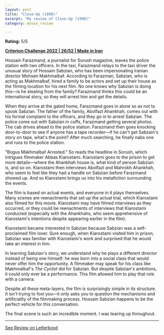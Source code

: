 ```yaml
---
layout: post
title: "Close-Up (1990)"
excerpt: "My review of Close-Up (1990)"
category: movie_review

---
```


**Rating:** 5/5

<b><a href="https://boxd.it/q4PJa/detail">Criterion Challenge 2022 | 26/52 | Made in Iran</a></b>

Hossain Farazmand, a journalist for Sorush magazine, leaves the police station with two officers. In the taxi, Farazmand relays to the taxi driver the unusual story of Hossain Sabzian, who has been impersonating Iranian director Mohsen Makhmalbaf. According to Farazman, Sabzian, who is acting as Makhmalbaf, hired a family to be actors and set up their house as the filming location for his next film. No one knows why Sabzian is doing this—is he stealing from the family? Farazmand thinks this could be an international story, so they will arrest him and get the details.

When they arrive at the gated home, Farazmand goes in alone so as not to spook Sabzian. The father of the family, Abolfazl Ahankhah, comes out with his formal complaint to the officers, and they go in to arrest Sabzian. The police come out with Sabzian in cuffs, Farazmand getting several photos. The cab drives ahead to the police station. Farazmand then goes knocking door-to-door to see if anyone has a tape recorder—if he can't get Sabzain's story on tape, what's the point? After much searching, he finally nabs one and runs to the police station.

"Bogus Makhmalbaf Arrested." So reads the headline in Sorush, which intrigues filmmaker Abbas Kiarostami. Kiarostami goes to the prison to get more details—where the Ahankhah house is, what kind of person Sabzian is, and so on. Kiarostami then interviews Abolfazl and Mahrokh Ahankhah, who seem to feel like they had a handle on Sabzian before Farazmand showed up. And so Kiarostami brings us into his metafiction surrounding the events.

The film is based on actual events, and everyone in it plays themselves. Many scenes are reenactments that set up the actual trial, which Kiarostami also filmed for this movie. Kiarostami may have filmed interviews as they occurred, or they could be reenactments of interviews that Kiarostami conducted (especially with the Ahankhahs, who seem apprehensive of Kiarostami's intentions despite appearing earlier in the film).

Kiarostami became interested in Sabzian because Sabzian was a self-proclaimed film lover. Sure enough, when Kiarostami visited him in prison, Sabzian was familiar with Kiarostami's work and surprised that he would take an interest in him.

In learning Sabzian's story, we understand why he plays a different director instead of being one himself: he was born into a social class that would never offer him the opportunity. A filmmaker may speak for his class like Makhmalbaf's <i>The Cyclist</i> did for Sabzian. But despite Sabzian's ambitions, it could only ever be a performance. This film allowed him to play that role with a camera.

Despite all these meta-layers, the film is surprisingly simple in its structure. It isn't trying to fool you—it only asks you to question the mechanisms and artificiality of the filmmaking process. Hossain Sabzian happens to be the perfect vehicle for this conversation.

The final scene is such an incredible moment. I was tearing up throughout. 

<hr>

[See Review on Letterboxd](https://boxd.it/9ikxoT)
